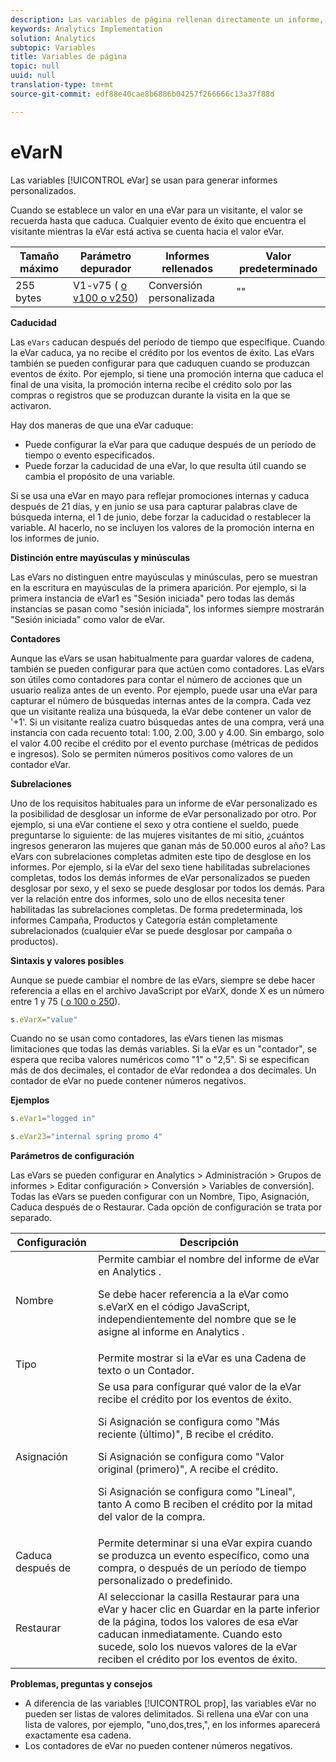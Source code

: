 ```yaml
---
description: Las variables de página rellenan directamente un informe, como pageName, Props de lista, Variables de lista, etc.
keywords: Analytics Implementation
solution: Analytics
subtopic: Variables
title: Variables de página
topic: null
uuid: null
translation-type: tm+mt
source-git-commit: edf88e40cae8b6886b04257f266666c13a37f88d

---
```



# eVarN

Las variables [!UICONTROL eVar] se usan para generar informes personalizados.

<!-- 

eVarN.xml

 -->

Cuando se establece un valor en una eVar para un visitante, el valor se recuerda hasta que caduca. Cualquier evento de éxito que encuentra el visitante mientras la eVar está activa se cuenta hacia el valor eVar.

| Tamaño máximo | Parámetro depurador | Informes rellenados | Valor predeterminado |
|---|---|---|---|
| 255 bytes | V1-v75 ( [o v100 o v250](/help/implement/js-implementation/page-variables/page-variables.md)) | Conversión personalizada | "" |

**Caducidad**

Las `eVars` caducan después del período de tiempo que especifique. Cuando la eVar caduca, ya no recibe el crédito por los eventos de éxito. Las eVars también se pueden configurar para que caduquen cuando se produzcan eventos de éxito. Por ejemplo, si tiene una promoción interna que caduca el final de una visita, la promoción interna recibe el crédito solo por las compras o registros que se produzcan durante la visita en la que se activaron.

Hay dos maneras de que una eVar caduque:

* Puede configurar la eVar para que caduque después de un período de tiempo o evento especificados.
* Puede forzar la caducidad de una eVar, lo que resulta útil cuando se cambia el propósito de una variable.

Si se usa una eVar en mayo para reflejar promociones internas y caduca después de 21 días, y en junio se usa para capturar palabras clave de búsqueda interna, el 1 de junio, debe forzar la caducidad o restablecer la variable. Al hacerlo, no se incluyen los valores de la promoción interna en los informes de junio.

**Distinción entre mayúsculas y minúsculas**

Las eVars no distinguen entre mayúsculas y minúsculas, pero se muestran en la escritura en mayúsculas de la primera aparición. Por ejemplo, si la primera instancia de eVar1 es "Sesión iniciada" pero todas las demás instancias se pasan como "sesión iniciada", los informes siempre mostrarán "Sesión iniciada" como valor de eVar.

**Contadores**

Aunque las eVars se usan habitualmente para guardar valores de cadena, también se pueden configurar para que actúen como contadores. Las eVars son útiles como contadores para contar el número de acciones que un usuario realiza antes de un evento. Por ejemplo, puede usar una eVar para capturar el número de búsquedas internas antes de la compra. Cada vez que un visitante realiza una búsqueda, la eVar debe contener un valor de '+1'. Si un visitante realiza cuatro búsquedas antes de una compra, verá una instancia con cada recuento total: 1.00, 2.00, 3.00 y 4.00. Sin embargo, solo el valor 4.00 recibe el crédito por el evento purchase (métricas de pedidos e ingresos). Solo se permiten números positivos como valores de un contador eVar.

**Subrelaciones**

Uno de los requisitos habituales para un informe de eVar personalizado es la posibilidad de desglosar un informe de eVar personalizado por otro. Por ejemplo, si una eVar contiene el sexo y otra contiene el sueldo, puede preguntarse lo siguiente: de las mujeres visitantes de mi sitio, ¿cuántos ingresos generaron las mujeres que ganan más de 50.000 euros al año? Las eVars con subrelaciones completas admiten este tipo de desglose en los informes. Por ejemplo, si la eVar del sexo tiene habilitadas subrelaciones completas, todos los demás informes de eVar personalizados se pueden desglosar por sexo, y el sexo se puede desglosar por todos los demás. Para ver la relación entre dos informes, solo uno de ellos necesita tener habilitadas las subrelaciones completas. De forma predeterminada, los informes Campaña, Productos y Categoría están completamente subrelacionados (cualquier eVar se puede desglosar por campaña o productos).

**Sintaxis y valores posibles**

Aunque se puede cambiar el nombre de las eVars, siempre se debe hacer referencia a ellas en el archivo JavaScript por eVarX, donde X es un número entre 1 y 75 ([ o 100 o 250](/help/implement/js-implementation/page-variables/page-variables.md)).

```js
s.eVarX="value"
```

Cuando no se usan como contadores, las eVars tienen las mismas limitaciones que todas las demás variables. Si la eVar es un "contador", se espera que reciba valores numéricos como "1" o "2,5". Si se especifican más de dos decimales, el contador de eVar redondea a dos decimales. Un contador de eVar no puede contener números negativos.

**Ejemplos**

```js
s.eVar1="logged in"
```

```js
s.eVar23="internal spring promo 4"
```

**Parámetros de configuración**

Las eVars se pueden configurar en Analytics &gt; Administración &gt; Grupos de informes &gt; Editar configuración &gt; Conversión &gt; Variables de conversión]. Todas las eVars se pueden configurar con un Nombre, Tipo, Asignación, Caduca después de o Restaurar. Cada opción de configuración se trata por separado.

<table id="table_5C524B71520849FA8A9A6B79A3EE77C9"> 
 <thead> 
  <tr> 
   <th class="entry"> Configuración </th> 
   <th class="entry"> Descripción </th> 
  </tr> 
 </thead>
 <tbody> 
  <tr> 
   <td> Nombre </td> 
   <td> Permite cambiar el nombre del informe de eVar en <span class="keyword">Analytics </span>. <p>Se debe hacer referencia a la eVar como s.eVarX en el código JavaScript, independientemente del nombre que se le asigne al informe en <span class="keyword">Analytics </span>. </p> </td> 
  </tr> 
  <tr> 
   <td> Tipo </td> 
   <td> Permite mostrar si la eVar es una Cadena de texto o un Contador. </td> 
  </tr> 
  <tr> 
   <td> Asignación </td> 
   <td> Se usa para configurar qué valor de la eVar recibe el crédito por los eventos de éxito. <p>Si Asignación se configura como "Más reciente (último)", B recibe el crédito. </p> <p>Si Asignación se configura como "Valor original (primero)", A recibe el crédito. </p> <p>Si Asignación se configura como "Lineal", tanto A como B reciben el crédito por la mitad del valor de la compra. </p> </td> 
  </tr> 
  <tr> 
   <td> Caduca después de </td> 
   <td> Permite determinar si una eVar expira cuando se produzca un evento específico, como una compra, o después de un período de tiempo personalizado o predefinido. </td> 
  </tr> 
  <tr> 
   <td> Restaurar </td> 
   <td> Al seleccionar la casilla <span class="wintitle">Restaurar</span> para una eVar y hacer clic en <span class="wintitle">Guardar</span> en la parte inferior de la página, todos los valores de esa eVar caducan inmediatamente. Cuando esto sucede, solo los nuevos valores de la eVar reciben el crédito por los eventos de éxito. </td> 
  </tr> 
 </tbody> 
</table>

**Problemas, preguntas y consejos**

* A diferencia de las variables [!UICONTROL prop], las variables eVar no pueden ser listas de valores delimitados. Si rellena una eVar con una lista de valores, por ejemplo, "uno,dos,tres,", en los informes aparecerá exactamente esa cadena.
* Los contadores de eVar no pueden contener números negativos.
